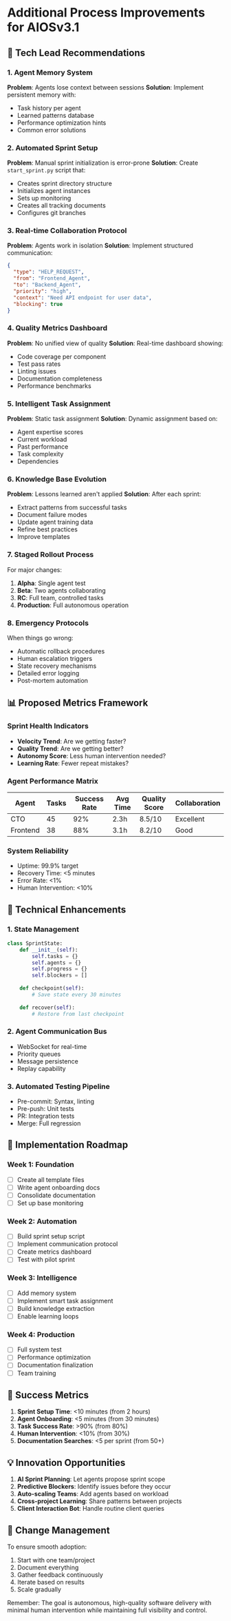 # Additional Process Improvements for AIOSv3.1

## 🚀 Tech Lead Recommendations

### 1. Agent Memory System
**Problem**: Agents lose context between sessions
**Solution**: Implement persistent memory with:
- Task history per agent
- Learned patterns database
- Performance optimization hints
- Common error solutions

### 2. Automated Sprint Setup
**Problem**: Manual sprint initialization is error-prone
**Solution**: Create `start_sprint.py` script that:
- Creates sprint directory structure
- Initializes agent instances
- Sets up monitoring
- Creates all tracking documents
- Configures git branches

### 3. Real-time Collaboration Protocol
**Problem**: Agents work in isolation
**Solution**: Implement structured communication:
```json
{
  "type": "HELP_REQUEST",
  "from": "Frontend_Agent",
  "to": "Backend_Agent", 
  "priority": "high",
  "context": "Need API endpoint for user data",
  "blocking": true
}
```

### 4. Quality Metrics Dashboard
**Problem**: No unified view of quality
**Solution**: Real-time dashboard showing:
- Code coverage per component
- Test pass rates
- Linting issues
- Documentation completeness
- Performance benchmarks

### 5. Intelligent Task Assignment
**Problem**: Static task assignment
**Solution**: Dynamic assignment based on:
- Agent expertise scores
- Current workload
- Past performance
- Task complexity
- Dependencies

### 6. Knowledge Base Evolution
**Problem**: Lessons learned aren't applied
**Solution**: After each sprint:
- Extract patterns from successful tasks
- Document failure modes
- Update agent training data
- Refine best practices
- Improve templates

### 7. Staged Rollout Process
For major changes:
1. **Alpha**: Single agent test
2. **Beta**: Two agents collaborating
3. **RC**: Full team, controlled tasks
4. **Production**: Full autonomous operation

### 8. Emergency Protocols
When things go wrong:
- Automatic rollback procedures
- Human escalation triggers
- State recovery mechanisms
- Detailed error logging
- Post-mortem automation

## 📊 Proposed Metrics Framework

### Sprint Health Indicators
- **Velocity Trend**: Are we getting faster?
- **Quality Trend**: Are we getting better?
- **Autonomy Score**: Less human intervention needed?
- **Learning Rate**: Fewer repeat mistakes?

### Agent Performance Matrix
| Agent | Tasks | Success Rate | Avg Time | Quality Score | Collaboration |
|-------|-------|--------------|----------|---------------|---------------|
| CTO   | 45    | 92%          | 2.3h     | 8.5/10        | Excellent     |
| Frontend | 38 | 88%          | 3.1h     | 8.2/10        | Good          |

### System Reliability
- Uptime: 99.9% target
- Recovery Time: <5 minutes
- Error Rate: <1%
- Human Intervention: <10%

## 🔧 Technical Enhancements

### 1. State Management
```python
class SprintState:
    def __init__(self):
        self.tasks = {}
        self.agents = {}
        self.progress = {}
        self.blockers = []
        
    def checkpoint(self):
        # Save state every 30 minutes
        
    def recover(self):
        # Restore from last checkpoint
```

### 2. Agent Communication Bus
- WebSocket for real-time
- Priority queues
- Message persistence
- Replay capability

### 3. Automated Testing Pipeline
- Pre-commit: Syntax, linting
- Pre-push: Unit tests
- PR: Integration tests
- Merge: Full regression

## 📅 Implementation Roadmap

### Week 1: Foundation
- [ ] Create all template files
- [ ] Write agent onboarding docs
- [ ] Consolidate documentation
- [ ] Set up base monitoring

### Week 2: Automation
- [ ] Build sprint setup script
- [ ] Implement communication protocol
- [ ] Create metrics dashboard
- [ ] Test with pilot sprint

### Week 3: Intelligence
- [ ] Add memory system
- [ ] Implement smart task assignment
- [ ] Build knowledge extraction
- [ ] Enable learning loops

### Week 4: Production
- [ ] Full system test
- [ ] Performance optimization
- [ ] Documentation finalization
- [ ] Team training

## 🎯 Success Metrics

1. **Sprint Setup Time**: <10 minutes (from 2 hours)
2. **Agent Onboarding**: <5 minutes (from 30 minutes)
3. **Task Success Rate**: >90% (from 80%)
4. **Human Intervention**: <10% (from 30%)
5. **Documentation Searches**: <5 per sprint (from 50+)

## 💡 Innovation Opportunities

1. **AI Sprint Planning**: Let agents propose sprint scope
2. **Predictive Blockers**: Identify issues before they occur
3. **Auto-scaling Teams**: Add agents based on workload
4. **Cross-project Learning**: Share patterns between projects
5. **Client Interaction Bot**: Handle routine client queries

## 🤝 Change Management

To ensure smooth adoption:
1. Start with one team/project
2. Document everything
3. Gather feedback continuously
4. Iterate based on results
5. Scale gradually

Remember: The goal is autonomous, high-quality software delivery with minimal human intervention while maintaining full visibility and control.